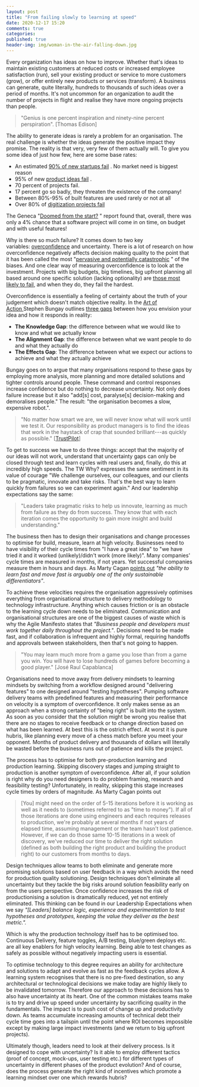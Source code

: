 ```yaml
---
layout: post
title: "From failing slowly to learning at speed"
date: 2020-12-17 15:20
comments: true
categories: 
published: true
header-img: img/woman-in-the-air-falling-down.jpg
---
```


Every organization has ideas on how to improve. Whether that's ideas to maintain existing customers at reduced costs or increased employee satisfaction (run), sell your existing product or service to more customers (grow), or offer entirely new products or services (transform). A business can generate, quite literally, hundreds to thousands of such ideas over a period of months. It's not uncommon for an organization to audit the number of projects in flight and realise they have more ongoing projects than people.

> "Genius is one percent inspiration and ninety-nine percent perspiration". [Thomas Edison]

The ability to generate ideas is rarely a problem for an organisation. The real challenge is whether the ideas generate the positive impact they promise. The reality is that very, very few of them actually will. To give you some idea of just how few, here are some base rates:

-   An estimated [90% of new startups fail](https://review42.com/what-percentage-of-startups-fail/) . No market need is biggest reason 
-   95% of new [product ideas fail](https://www.mindtheproduct.com/outcome-driven-innovation-product-managers/) .
-   70 percent of projects fail. 
-   17 percent go so badly, they threaten the existence of the company!
-   Between 80%-95% of built features are used rarely or not at all
-   Over 80% of [digitization projects fail](https://www.cfodive.com/news/executives-pursue-digital-transformation-projects-despite-80-failure-rate/562148/)

The Geneca "[Doomed from the start?](https://www.geneca.com/why-up-to-75-of-software-projects-will-fail/) " report found that, overall, there was only a 4% chance that a software project will come in on time, on budget and with useful features!

Why is there so much failure? It comes down to two key variables: [overconfidence](https://www.researchgate.net/publication/221598966_Overconfidence_in_IT_Investment_Decisions_Why_Knowledge_can_be_a_Boon_and_Bane_at_the_same_Time) and uncertainty. There is a lot of research on how overconfidence negatively affects decision making quality to the point that it has been called the most "[pervasive and potentially catastrophic](https://en.wikipedia.org/wiki/Overconfidence_effect) " of the biases. And one clear way of measuring overconfidence is to look at the investment. Projects with big budgets, big timelines, big upfront planning all based around one specific solution (lacking optionality) are [those most likely to fail](https://thisiswhatgoodlookslike.com/2012/06/10/gartner-survey-shows-why-projects-fail/), and when they do, they fail the hardest.

Overconfidence is essentially a feeling of certainty about the truth of your judgement which doesn't match objective reality. In the [Art of Action ](https://www.stephenbungay.com/Publications)Stephen Bungay outlines [three gaps](https://www.stephenbungay.com/ExecutingStrategy) between how you envision your idea and how it responds in reality:

-   **The Knowledge Gap**: the difference between what we would like to know and what we actually know
-   **The Alignment Gap**: the difference between what we want people to do and what they actually do
-   **The Effects Gap**: The difference between what we expect our actions to achieve and what they actually achieve

Bungay goes on to argue that many organisations respond to these gaps by employing more analysis, more planning and more detailed solutions and tighter controls around people. These command and control responses increase confidence but do nothing to decrease uncertainty. Not only does failure increase but it also "add[s] cost, paralyse[s] decision-making and demoralises people." The result: "the organisation becomes a slow, expensive robot.".

> "No matter how smart we are, we will never know what will work until we test it. Our responsibility as product managers is to find the ideas that work in the haystack of crap that sounded brilliant---as quickly as possible." [[TrustPilot](https://tech.trustpilot.com/how-do-we-test-it-faster-ca7ccaef4beb)]

To get to success we have to do three things: accept that the majority of our ideas will not work, understand that uncertainty gaps can only be closed through test and learn cycles with real users and, finally, do this at incredibly high speeds. The TW Why? expresses the same sentiment in its value of courage "We challenge ourselves, our colleagues, and our clients to be pragmatic, innovate and take risks. That's the best way to learn quickly from failures so we can experiment again." And our leadership expectations say the same:

> "Leaders take pragmatic risks to help us innovate, learning as much from failure as they do from success. They know that with each iteration comes the opportunity to gain more insight and build understanding."

The business then has to design their organisations and change processes to optimise for build, measure, learn at high velocity. Businesses need to have visibility of their cycle times from "I have a great idea" to "we have tried it and it worked (unlikely)/didn't work (more likely)". Many companies' cycle times are measured in months, if not years. Yet successful companies measure them in hours and days. As Marty Cagan [points out](https://svpg.com/the-need-for-speed/) *"the ability to learn fast and move fast is arguably one of the only sustainable differentiators"*.

To achieve these velocities requires the organisation aggressively optimises everything from organisational structure to delivery methodology to technology infrastructure. Anything which causes friction or is an obstacle to the learning cycle down needs to be eliminated. Communication and organisational structures are one of the biggest causes of waste which is why the Agile Manifesto states that *"Business people and developers must work together daily throughout the project."*. Decisions need to be made fast, and if collaboration is infrequent and highly formal, requiring handoffs and approvals between stakeholders, then that's not going to happen.

> "You may learn much more from a game you lose than from a game you win. You will have to lose hundreds of games before becoming a good player." [José Raul Capablanca]

Organisations need to move away from delivery mindsets to learning mindsets by switching from a workflow designed around "delivering features" to one designed around "testing hypotheses". Pumping software delivery teams with predefined features and measuring their performance on velocity is a symptom of overconfidence. It only makes sense as an approach when a strong certainty of "being right" is built into the system. As soon as you consider that the solution might be wrong you realise that there are no stages to receive feedback or to change direction based on what has been learned. At best this is the ostrich effect. At worst it is pure hubris, like planning every move of a chess match before you meet your opponent. Months of product delivery and thousands of dollars will literally be wasted before the business runs out of patience and kills the project. 

The process has to optimise for both pre-production learning and production learning. Skipping discovery stages and jumping straight to production is another symptom of overconfidence. After all, if your solution is right why do you need designers to do problem framing, research and feasibility testing? Unfortunately, in reality, skipping this stage increases cycle times by orders of magnitude. As Marty Cagan points out

> [You] might need on the order of 5-15 iterations before it is working as well as it needs to (sometimes referred to as "time to money"). If all of those iterations are done using engineers and each requires releases to production, we're probably at several months if not years of elapsed time, assuming management or the team hasn't lost patience. However, if we can do those same 10-15 iterations in a week of discovery, we've reduced our time to deliver the right solution (defined as both building the right product and building the product right) to our customers from months to days.

Design techniques allow teams to both eliminate and generate more promising solutions based on user feedback in a way which avoids the need for production quality solutioning. Design techniques don't eliminate all uncertainty but they tackle the big risks around solution feasibility early on from the users perspective. Once confidence increases the risk of productionising a solution is dramatically reduced, yet not entirely eliminated. This thinking can be found in our Leadership Expectations when we say *"[Leaders] balance logic, experience and experimentation to test hypotheses and prototypes, keeping the value they deliver as the best metric.".*

Which is why the production technology itself has to be optimised too. Continuous Delivery, feature toggles, A/B testing, blue/green deploys etc. are all key enablers for high velocity learning. Being able to test changes as safely as possible without negatively impacting users is essential.

To optimise technology to this degree requires an ability for architecture and solutions to adapt and evolve as fast as the feedback cycles allow. A learning system recognises that there is no pre-fixed destination, so any architectural or technological decisions we make today are highly likely to be invalidated tomorrow. Therefore our approach to these decisions has to also have uncertainty at its heart. One of the common mistakes teams make is to try and drive up speed under uncertainty by sacrificing quality in the fundamentals. The impact is to push cost of change up and productivity down. As teams accumulate increasing amounts of technical debt their cycle time goes into a tailspin until the point where ROI becomes impossible except by making large impact investments (and we return to big upfront projects).

Ultimately though, leaders need to look at their delivery process. Is it designed to cope with uncertainty? Is it able to employ different tactics (proof of concept, mock-ups, user testing etc.) for different types of uncertainty in different phases of the product evolution? And of course, does the process generate the right kind of incentives which promote a learning mindset over one which rewards hubris?